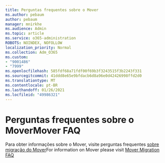```yaml
---
title: Perguntas frequentes sobre o Mover
ms.author: pebaum
author: pebaum
manager: mnirkhe
ms.audience: Admin
ms.topic: article
ms.service: o365-administration
ROBOTS: NOINDEX, NOFOLLOW
localization_priority: Normal
ms.collection: Adm_O365
ms.custom:
- "9001486"
- "7999"
ms.openlocfilehash: 585fdf68a71fdf00f69b3f3243515f3b2243f331
ms.sourcegitcommit: 41ddd8e65e9bfdacb6d8a96e0d42426998ffd2d0
ms.translationtype: MT
ms.contentlocale: pt-BR
ms.lasthandoff: 01/26/2021
ms.locfileid: "49986321"
---
```

# <a name="mover-faq"></a><span data-ttu-id="8a45f-102">Perguntas frequentes sobre o Mover</span><span class="sxs-lookup"><span data-stu-id="8a45f-102">Mover FAQ</span></span>

<span data-ttu-id="8a45f-103">Para obter informações sobre o Mover, visite perguntas frequentes [sobre migração do Mover](https://docs.microsoft.com/sharepointmigration/mover-migration-faq)</span><span class="sxs-lookup"><span data-stu-id="8a45f-103">For information on Mover please visit [Mover Migration FAQ](https://docs.microsoft.com/sharepointmigration/mover-migration-faq)</span></span>

